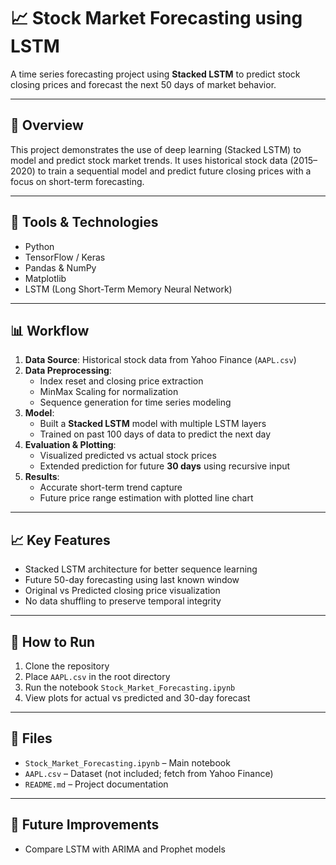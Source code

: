 # 📈 Stock Market Forecasting using LSTM

A time series forecasting project using **Stacked LSTM** to predict stock closing prices and forecast the next 50 days of market behavior.

---

## 📌 Overview

This project demonstrates the use of deep learning (Stacked LSTM) to model and predict stock market trends. It uses historical stock data (2015–2020) to train a sequential model and predict future closing prices with a focus on short-term forecasting.

---

## 🧰 Tools & Technologies

- Python  
- TensorFlow / Keras  
- Pandas & NumPy  
- Matplotlib  
- LSTM (Long Short-Term Memory Neural Network)  

---

## 📊 Workflow

1. **Data Source**: Historical stock data from Yahoo Finance (`AAPL.csv`)  
2. **Data Preprocessing**:  
   - Index reset and closing price extraction  
   - MinMax Scaling for normalization  
   - Sequence generation for time series modeling  
3. **Model**:  
   - Built a **Stacked LSTM** model with multiple LSTM layers  
   - Trained on past 100 days of data to predict the next day  
4. **Evaluation & Plotting**:  
   - Visualized predicted vs actual stock prices  
   - Extended prediction for future **30 days** using recursive input  
5. **Results**:  
   - Accurate short-term trend capture  
   - Future price range estimation with plotted line chart

---

## 📈 Key Features

- Stacked LSTM architecture for better sequence learning  
- Future 50-day forecasting using last known window  
- Original vs Predicted closing price visualization  
- No data shuffling to preserve temporal integrity  

---

## 📎 How to Run

1. Clone the repository  
2. Place `AAPL.csv` in the root directory  
3. Run the notebook `Stock_Market_Forecasting.ipynb`  
4. View plots for actual vs predicted and 30-day forecast

---

## 📂 Files

- `Stock_Market_Forecasting.ipynb` – Main notebook  
- `AAPL.csv` – Dataset (not included; fetch from Yahoo Finance)  
- `README.md` – Project documentation  

---

## 📌 Future Improvements

- Compare LSTM with ARIMA and Prophet models  

